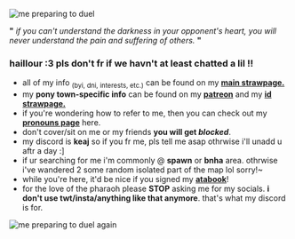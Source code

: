 ![me preparing to duel](https://i.pinimg.com/originals/07/e0/e6/07e0e6562872c6afb45eaff4271da450.gif)

**"** *if you can't understand the darkness in your opponent's heart, you will never understand the pain and suffering of others.* **"**

### haillour :3 pls don't fr if we havn't at least chatted a lil !!

- all of my info <sub>(byi, dni, interests, etc.)</sub> can be found on my **[main strawpage.](https://keaj.straw.page)**
- my **pony town-specific info** can be found on my **[patreon](patreon.com/keajkidd)** and my **[id strawpage.](https://kingofgames.straw.page)**
- if you're wondering how to refer to me, then you can check out my **[pronouns page](https://en.pronouns.page/@keaj)** here.
- don't cover/sit on me or my friends **you will get *blocked***.
- my discord is **keaj** so if you fr me, pls tell me asap othrwise i'll unadd u aftr a day :]
- if ur searching for me i'm commonly @ **spawn** or **bnha** area. othrwise i've wandered 2 some random isolated part of the map lol sorry!~
- while you're here, it'd be nice if you signed my **[atabook](https://keaj.atabook.org)**!
- for the love of the pharaoh please **STOP** asking me for my socials. **i don't use twt/insta/anything like that anymore**. that's what my discord is for.

![me preparing to duel again](https://i.pinimg.com/originals/e4/3e/af/e43eaf4821ff64d21ee718aeadf68418.gif)
